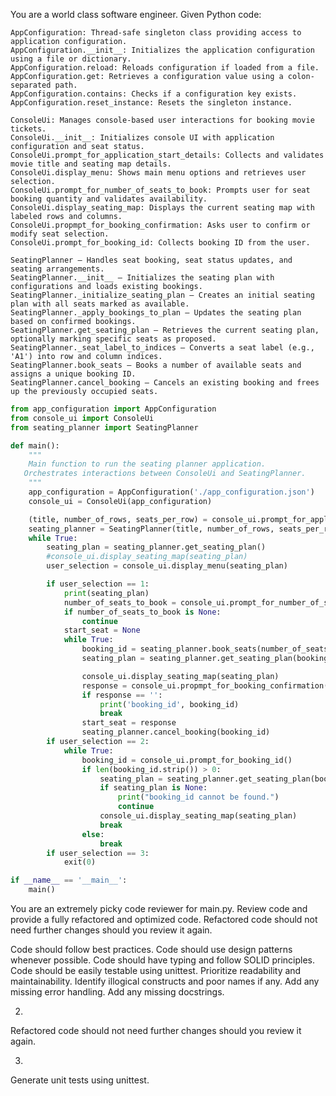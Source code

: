 You are a world class software engineer.
Given Python code:

```app_configuration
AppConfiguration: Thread-safe singleton class providing access to application configuration.
AppConfiguration.__init__: Initializes the application configuration using a file or dictionary.
AppConfiguration.reload: Reloads configuration if loaded from a file.
AppConfiguration.get: Retrieves a configuration value using a colon-separated path.
AppConfiguration.contains: Checks if a configuration key exists.
AppConfiguration.reset_instance: Resets the singleton instance.
```

```console_ui
ConsoleUi: Manages console-based user interactions for booking movie tickets.
ConsoleUi.__init__: Initializes console UI with application configuration and seat status.
ConsoleUi.prompt_for_application_start_details: Collects and validates movie title and seating map details.
ConsoleUi.display_menu: Shows main menu options and retrieves user selection.
ConsoleUi.prompt_for_number_of_seats_to_book: Prompts user for seat booking quantity and validates availability.
ConsoleUi.display_seating_map: Displays the current seating map with labeled rows and columns.
ConsoleUi.propmpt_for_booking_confirmation: Asks user to confirm or modify seat selection.
ConsoleUi.prompt_for_booking_id: Collects booking ID from the user.
```

```seating_plan
SeatingPlanner – Handles seat booking, seat status updates, and seating arrangements.
SeatingPlanner.__init__ – Initializes the seating plan with configurations and loads existing bookings.
SeatingPlanner._initialize_seating_plan – Creates an initial seating plan with all seats marked as available.
SeatingPlanner._apply_bookings_to_plan – Updates the seating plan based on confirmed bookings.
SeatingPlanner.get_seating_plan – Retrieves the current seating plan, optionally marking specific seats as proposed.
SeatingPlanner._seat_label_to_indices – Converts a seat label (e.g., 'A1') into row and column indices.
SeatingPlanner.book_seats – Books a number of available seats and assigns a unique booking ID.
SeatingPlanner.cancel_booking – Cancels an existing booking and frees up the previously occupied seats.

```

```main.py
from app_configuration import AppConfiguration
from console_ui import ConsoleUi
from seating_planner import SeatingPlanner

def main():
    """
    Main function to run the seating planner application.
   Orchestrates interactions between ConsoleUi and SeatingPlanner.
    """
    app_configuration = AppConfiguration('./app_configuration.json')
    console_ui = ConsoleUi(app_configuration)

    (title, number_of_rows, seats_per_row) = console_ui.prompt_for_application_start_details()
    seating_planner = SeatingPlanner(title, number_of_rows, seats_per_row)
    while True:
        seating_plan = seating_planner.get_seating_plan()
        #console_ui.display_seating_map(seating_plan)
        user_selection = console_ui.display_menu(seating_plan)

        if user_selection == 1:
            print(seating_plan)
            number_of_seats_to_book = console_ui.prompt_for_number_of_seats_to_book(seating_plan)
            if number_of_seats_to_book is None:
                continue
            start_seat = None
            while True:
                booking_id = seating_planner.book_seats(number_of_seats_to_book, start_seat=start_seat)
                seating_plan = seating_planner.get_seating_plan(booking_id)

                console_ui.display_seating_map(seating_plan)
                response = console_ui.propmpt_for_booking_confirmation()
                if response == '':
                    print('booking_id', booking_id)
                    break
                start_seat = response
                seating_planner.cancel_booking(booking_id)
        if user_selection == 2:
            while True:
                booking_id = console_ui.prompt_for_booking_id()
                if len(booking_id.strip()) > 0:
                    seating_plan = seating_planner.get_seating_plan(booking_id)
                    if seating_plan is None:
                        print("booking_id cannot be found.")
                        continue
                    console_ui.display_seating_map(seating_plan)
                    break
                else:
                    break
        if user_selection == 3:
            exit(0)

if __name__ == '__main__':
    main()

```

You are an extremely picky code reviewer for main.py.
Review code and provide a fully refactored and optimized code.
Refactored code should not need further changes should you review it again.

Code should follow best practices.
Code should use design patterns whenever possible.
Code should have typing and follow SOLID principles.
Code should be easily testable using unittest.
Prioritize readability and maintainability.
Identify illogical constructs and poor names if any.
Add any missing error handling.
Add any missing docstrings.


2.
Refactored code should not need further changes should you review it again.

3.
Generate unit tests using unittest.
